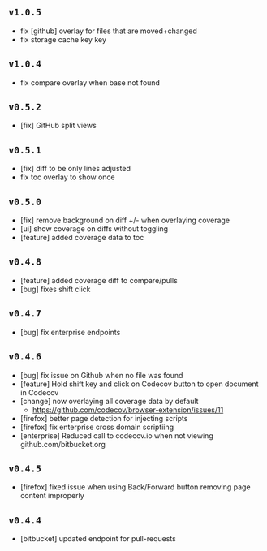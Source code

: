## `v1.0.5`

- fix [github] overlay for files that are moved+changed
- fix storage cache key key

## `v1.0.4`

- fix compare overlay when base not found

## `v0.5.2`

- [fix] GitHub split views

## `v0.5.1`

- [fix] diff to be only lines adjusted
- fix toc overlay to show once

## `v0.5.0`

- [fix] remove background on diff +/- when overlaying coverage
- [ui] show coverage on diffs without toggling
- [feature] added coverage data to toc

## `v0.4.8`

- [feature] added coverage diff to compare/pulls
- [bug] fixes shift click

## `v0.4.7`

- [bug] fix enterprise endpoints

## `v0.4.6`

- [bug] fix issue on Github when no file was found
- [feature] Hold shift key and click on Codecov button to open document in
  Codecov
- [change] now overlaying all coverage data by default
  - https://github.com/codecov/browser-extension/issues/11
- [firefox] better page detection for injecting scripts
- [firefox] fix enterprise cross domain scriptiing
- [enterprise] Reduced call to codecov.io when not viewing
  github.com/bitbucket.org

## `v0.4.5`

- [firefox] fixed issue when using Back/Forward button removing page content
  improperly

## `v0.4.4`

- [bitbucket] updated endpoint for pull-requests
